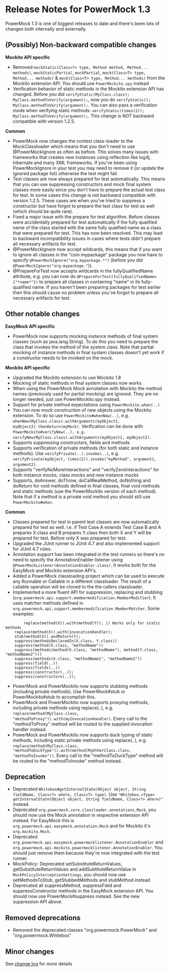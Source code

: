 # Release Notes for PowerMock 1.3 #

PowerMock 1.3 is one of biggest releases to date and there's been lots of changes both internally and externally.

## (Possibly) Non-backward compatible changes ##
**Mockito API specific**
  * Removed `mockStatic(Class<?> type, Method method, Method... methods)`, `mockStaticPartial`, `mockPartial`, `mock(Class<T> type, Method... methods)` & `mock(Class<T> type, Method... methods)` from the Mockito extension API. You should use `PowerMockito.spy` instead
  * Verification behavior of static methods in the Mockito extension API has changed. Before you did `verifyStatic(MyClass.class); MyClass.methodToVerify(argument);`, now you do `verifyStatic(); MyClass.methodToVerify(argument);`. You can also pass a verification mode when verifying static methods: `verifyStatic(times(2)); MyClass.methodToVerify(argument);`. This change is NOT backward compatible with version 1.2.5.


**Common**
  * PowerMock now changes the context class-loader to the MockClassloader which means that you don't need to use @PowerMockIgnore as often as before. This solves many issues with frameworks that creates new instances using reflection like log4j, hibernate and many XML frameworks. If you've been using PowerMockIgnore in your test you may need to remove it (or update the ignored package list) otherwise the test might fail.
  * Test classes are now always prepared for test automatically. This means that you can use suppressing constructors and mock final system classes more easily since you don't have to prepare the actual test class for test. In some cases this change is not backward compatible with version 1.2.5. These cases are when you've tried to suppress a constructor but have forgot to prepare the test class for test as well (which should be quite rare).
  * Fixed a major issue with the prepare for test algorithm. Before classes were accidentally prepared for test automatically if the fully qualified name of the class started with the same fully qualified name as a class that were prepared for test. This has now been resolved. This may lead to backward incompatibility issues in cases where tests didn't prepare all necessary artifacts for test.
  * @PowerMockIgnore now accept wildcards, this means that if you want to ignore all classes in the "com.mypackage" package you now have to specify `@PowerMockIgnore("org.mypackage.*")` (before you did `@PowerMockIgnore("org.mypackage."`)).
  * @PrepareForTest now accepts wildcards in the fullyQualifiedName attribute, e.g. you can now do `@PrepareForTest(fullyQualifiedName={"*name*"})` to prepare all classes in containing "name" in its fully-qualified name. If you haven't been preparing packages for test earlier then this should cause no problem unless you've forgot to prepare all necessary artifacts for test.


## Other notable changes ##
**EasyMock API specific**
  * PowerMock now supports mocking instance methods of final system classes (such as java.lang.String). To do this you need to prepare the class that invokes the method of the system class. Note that partial mocking of instance methods in final system classes doesn't yet work if a constructor needs to be invoked on the mock.


**Mockito API specific**
  * Upgraded the Mockito extension to use Mockito 1.8
  * Mocking of static methods in final system classes now works
  * When using the PowerMock Mock annotation with Mockito the method names (previously used for partial mocking) are ignored. They are no longer needed, just use PowerMockito.spy instead.
  * Support for private method expectations using `PowerMockito.when(..)`
  * You can now mock construction of new objects using the Mockito extension. To do so use `PowerMockito#whenNew(..)`, e.g. `whenNew(MyClass.class).withArguments(myObject1, myObject2).thenReturn(myMock)`. Verification can be done with `PowerMockito#verifyNew(..), e.g. verifyNew(MyClass.class).withArguments(myObject1, myObject2)`.
  * Supports suppressing constructors, fields and methods
  * Supports verification of private methods (for both static and instance methods). Use `verifyPrivate(..).invoke(..)`, e.g. `verifyPrivate(myObject, times(2)).invoke("myMethod", argument1, argument2)`.
  * Supports "verifyNoMoreInteractions" and "verifyZeroInteractions" for both instance mocks, class mocks and new instance mocks
  * Supports, doAnswer, doThrow, doCallRealMethod, doNothing and doReturn for void methods defined in final classes, final void methods and static methods (use the PowerMockito version of each method). Note that if a method is a private void method you should still use `PowerMockito#when`.


**Common**
  * Classes prepared for test in parent test classes are now automatically prepared for test as well. I.e. if Test Case A extends Test Case B and A prepares X.class and B prepares Y.class then both X and Y will be prepared for test. Before only X was prepared for test.
  * Upgraded the JUnit runner to JUnit 4.7 and also implemented support for JUnit 4.7 rules.
  * Annotation support has been integrated in the test runners so there's no need to specify the AnnotationEnabler listener using `@PowerMockListener(AnnotationEnabler.class)`. It works both for the EasyMock and Mockito extension API's.
  * Added a PowerMock classloading project which can be used to execute any Runnable or Callable in a different classloader. The result of a callable operation will be cloned to the the callers classloader.
  * Implemented a more fluent API for suppression, replacing and stubbing (`org.powermock.api.support.membermodification.MemberModifier`). It uses matcher methods defined in `org.powermock.api.support.membermodification.MemberMatcher`. Some examples:
```
        replace(method(X)).with(method(Y)); // Works only for static methods
	replace(method(X)).with(invocationHandler); 
	stub(method(X)).andReturn(Y);
	suppress(methodsDeclaredIn(X.class, Y.class))
	suppress(method(X.class, "methodName"))
	suppress(methods(method(X.class, "methodName"), method(Y.class, "methodName2")))
	suppress(methods(X.class, "methodName1", "methodName2"))
	suppress(field(..))
	suppress(fields(..))
	suppress(constructor(..));
	suppress(constructors(..));
```
  * PowerMock and PowerMockito now supports stubbing methods (including private methods). Use PowerMock#stub or PowerMockito#stub to accomplish this.
  * PowerMock and PowerMockito now supports proxying methods, including private methods using replace(..), e.g. `replace(method(MyClass.class, "methodToProxy")).with(myInvocationHandler)`. Every call to the "methodToProxy" method will be routed to the supplied invocation handler instead.
  * PowerMock and PowerMockito now supports duck typing of static methods, including static private methods using replace(..), e.g. `replace(method(MyClass.class, "methodToDuckType")).with(method(MyOtherClass.class, "methodToInvoke"))`. Every call to the "methodToDuckType" method will be routed to the "methodToInvoke" method instead.



## Deprecation ##
  * Deprecated `Whitebox#getInternalState(Object object, String fieldName, Class<?> where, Class<T> type)`. Use `"Whitebox.<Type> getInternalState(Object object, String fieldName, Class<?> where)"` instead.
  * Deprecated `org.powermock.core.classloader.annotations.Mock`, you should now use the Mock annotation in respective extension API instead. For EasyMock this is `org.powermock.api.easymock.annotation.Mock` and for Mockito it's `org.mockito.Mock`.
  * Deprecated `org.powermock.api.easymock.powermocklistener.AnnotationEnabler` and `org.powermock.api.mockito.powermocklistener.AnnotationEnabler`. You should just remove them because they're now integrated with the test runner.
  * MockPolicy: Deprecated setSubstituteReturnValues, getSubstituteReturnValues and addSubtituteReturnValue in `MockPolicyInterceptionSettings`, you should now use setMethodsToStub, getStubbedMethods and stubMethod instead
  * Deprecated all suppressMethod, suppressField and suppressConstructor methods in the EasyMock extension API. You should now use PowerMock#suppress instead. See the new suppression API above.


## Removed deprecations ##
  * Removed the deprecated classes "org.powermock.PowerMock" and "org.powermock.Whitebox"

## Minor changes ##
See [change log](http://powermock.googlecode.com/svn/trunk/changelog.txt) for more details
